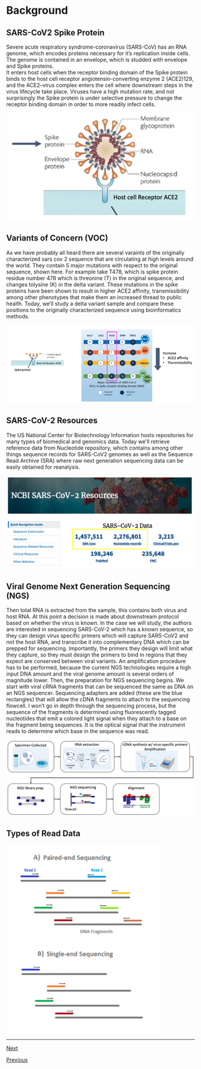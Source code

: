 # Background

## SARS-CoV2 Spike Protein

Severe acute respiratory syndrome-coronavirus (SARS-CoV) has an RNA genome, which encodes proteins necessary for it’s replication inside cells.  
The genome is contained in an envelope, which is studded with envelope and Spike proteins.  
It enters host cells when the receptor binding domain of the Spike protein binds to the host cell receptor angiotensin-converting enzyme 2 (ACE2)129, and the ACE2–virus complex enters the cell where downstream steps in the virus lifecycle take place. 
Viruses have a high mutation rate, and not surprisingly the Spike protein is under selective pressure to change the receptor binding domain in order to more readily infect cells.

![](../images/spike.png)

## Variants of Concern (VOC)

As we have probably all heard there are several varaints of the originally characterized sars cov 2 sequence that are circulating at high levels around the world.
They contain 5 major mutations with respect to the original sequence, shown here. 
For example take T478, which is spike protein residue number 478 which is threonine (T) in the original sequence, and changes tolysine (K) in the delta variant. 
These mutations in the spike proteins have been shown to result in higher ACE2 affinity, transmissibility among other phenotypes that make them an increased thread to public health.
Today, we’ll study a delta variant sample and compare these positions to the originally characterized sequence using bioinformatics methods.

![](../images/voc.png)

## SARS-CoV-2 Resources

The US National Center for Biotechnology Information hosts repositories for many types of biomedical and genomics data. Today we'll retrieve reference data from Nucleotide repository, which contains among other things sequence records for SARS-CoV2 genomes as well as the Sequence Read Archive (SRA) where raw next generation sequencing data can be easily obtained for reanalysis.

![](../images/sars_resources.png)

## Viral Genome Next Generation Sequencing (NGS)

Then total RNA is extracted from the sample, this contains both virus and host RNA.
At this point a decision is made about downstream protocol based on whether the virus is known.
In the case we will study, the authors are interested in sequencing SARS-CoV-2 which has a known sequence, so they can design virus specific primers which will capture SARS-CoV2 and not the host RNA, and transcribe it into complementary DNA which can be prepped for sequencing.
Importantly, the primers they design will limit what they capture, so they must design the primers to bind in regions that they expect are conserved between viral variants.
An amplification procedure has to be performed, because the current NGS technologies require a high input DNA amount and the viral genome amount is several orders of magnitude lower. 
Then, the preparation for NGS sequencing begins.
We start with viral cRNA fragments that can be sequenced the same as DNA on an NGS sequencer.
Sequencing adapters are added (these are the blue rectangles) that will allow the cDNA fragments to attach to the sequencing flowcell.
I won’t go in depth through the sequencing process, but the sequence of the fragments is determined using fluorescently tagged nucleotides that emit a colored light signal when they attach to a base on the fragment being sequences. It is the optical signal that the instrument reads to determine which base in the sequence was read. 

![](../images/viral_ngs.png)

## Types of Read Data


![](../images/single_paired.png)

_______________________________________________________________________________________________________________________________________________

[Next](lesson2.md)

[Previous](../README.md)
